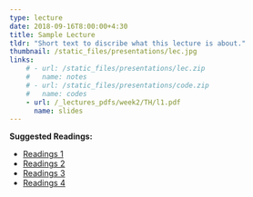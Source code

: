 ```yaml
---
type: lecture
date: 2018-09-16T8:00:00+4:30
title: Sample Lecture
tldr: "Short text to discribe what this lecture is about."
thumbnail: /static_files/presentations/lec.jpg
links: 
    # - url: /static_files/presentations/lec.zip
    #   name: notes
    # - url: /static_files/presentations/code.zip
    #   name: codes
    - url: /_lectures_pdfs/week2/TH/l1.pdf
      name: slides
---
```

**Suggested Readings:**
- [Readings 1](/_lectures_pdfs/week2/TH/r1.pdf)
- [Readings 2](/_lectures_pdfs/week2/TH/r2.pdf)
- [Readings 3](/_lectures_pdfs/week2/TH/r3.pdf)
- [Readings 4](/_lectures_pdfs/week2/TH/r4.pdf)
